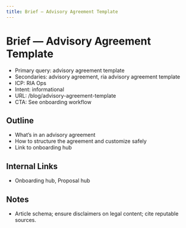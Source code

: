 ```yaml
---
title: Brief — Advisory Agreement Template
---
```


# Brief — Advisory Agreement Template

- Primary query: advisory agreement template
- Secondaries: advisory agreement, ria advisory agreement template
- ICP: RIA Ops
- Intent: informational
- URL: /blog/advisory-agreement-template
- CTA: See onboarding workflow

## Outline
- What’s in an advisory agreement
- How to structure the agreement and customize safely
- Link to onboarding hub

## Internal Links
- Onboarding hub, Proposal hub

## Notes
- Article schema; ensure disclaimers on legal content; cite reputable sources.

